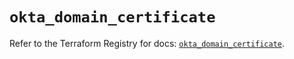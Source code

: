 # `okta_domain_certificate`

Refer to the Terraform Registry for docs: [`okta_domain_certificate`](https://registry.terraform.io/providers/okta/okta/4.8.1/docs/resources/domain_certificate).
